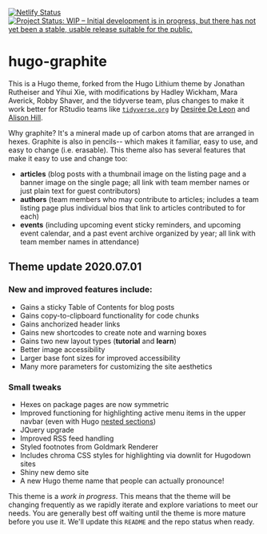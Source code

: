 [![Netlify Status](https://api.netlify.com/api/v1/badges/2f8f1ca8-27e3-4781-8493-aace97152622/deploy-status)](https://app.netlify.com/sites/hugo-graphite/deploys) [![Project Status: WIP – Initial development is in progress, but there has not yet been a stable, usable release suitable for the public.](http://www.repostatus.org/badges/latest/wip.svg)](http://www.repostatus.org/#wip)

# hugo-graphite

This is a Hugo theme, forked from the Hugo Lithium theme by Jonathan Rutheiser and Yihui Xie, with modifications by Hadley Wickham, Mara Averick, Robby Shaver, and the tidyverse team, plus changes to make it work better for RStudio teams like [`tidyverse.org`](https://www.tidyverse.org/) by [Desirée De Leon](https://desiree.rbind.io) and [Alison Hill](https://alison.rbind.io). 

Why graphite? It's a mineral made up of carbon atoms that are arranged in hexes. Graphite is also in pencils-- which makes it familiar, easy to use, and easy to change (i.e. erasable). This theme also has several features that make it easy to use and change too:

+ **articles** (blog posts with a thumbnail image on the listing page and a banner image on the single page; all link with team member names or just plain text for guest contributors)
+ **authors** (team members who may contribute to articles; includes a team listing page plus individual bios that link to articles contributed to for each)
+ **events** (including upcoming event sticky reminders, and upcoming event calendar, and a past event archive organized by year; all link with team member names in attendance)

## Theme update 2020.07.01 

### New and improved features include:

* Gains a sticky Table of Contents for blog posts
* Gains copy-to-clipboard functionality for code chunks
* Gains anchorized header links
* Gains new shortcodes to create note and warning boxes
* Gains two new layout types (**tutorial** and **learn**)
* Better image accessibility
* Larger base font sizes for improved accessibility
* Many more parameters for customizing the site aesthetics

### Small tweaks

* Hexes on package pages are now symmetric
* Improved functioning for highlighting active menu items in the upper navbar (even with Hugo [nested sections](https://gohugo.io/content-management/sections/#nested-sections))
* JQuery upgrade
* Improved RSS feed handling
* Styled footnotes from Goldmark Renderer
* Includes chroma CSS styles for highlighting via downlit for Hugodown sites
* Shiny new demo site
* A new Hugo theme name that people can actually pronounce!


This theme is a *work in progress*. This means that the theme will be changing frequently as we rapidly iterate and explore variations to meet our needs. You are generally best off waiting until the theme is more mature before you use it. We'll update this `README` and the repo status when ready.
